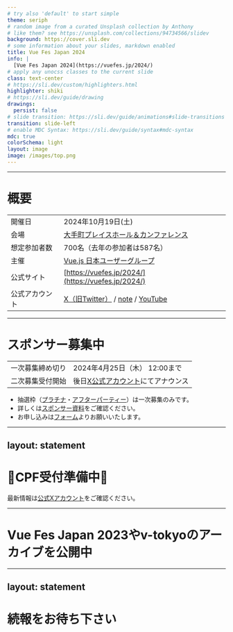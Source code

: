 ```yaml
---
# try also 'default' to start simple
theme: seriph
# random image from a curated Unsplash collection by Anthony
# like them? see https://unsplash.com/collections/94734566/slidev
background: https://cover.sli.dev
# some information about your slides, markdown enabled
title: Vue Fes Japan 2024
info: |
  [Vue Fes Japan 2024](https://vuefes.jp/2024/)
# apply any unocss classes to the current slide
class: text-center
# https://sli.dev/custom/highlighters.html
highlighter: shiki
# https://sli.dev/guide/drawing
drawings:
  persist: false
# slide transition: https://sli.dev/guide/animations#slide-transitions
transition: slide-left
# enable MDC Syntax: https://sli.dev/guide/syntax#mdc-syntax
mdc: true
colorSchema: light
layout: image
image: /images/top.png
---
```


---

# 概要

|  |  |
| --- | --- |
| 開催日 | 2024年10月19日(土) |
| 会場 | [大手町プレイスホール＆カンファレンス](https://otemachi-place-hc.jp/) |
| 想定参加者数 | 700名（去年の参加者は587名） |
| 主催 | [Vue.js 日本ユーザーグループ](https://vuejs-jp.org/) |
| 公式サイト | [https://vuefes.jp/2024/](https://vuefes.jp/2024/) |
| 公式アカウント | [X（旧Twitter）](https://twitter.com/vuefes) / [note](https://note.com/vuejs_jp/) / [YouTube](https://www.youtube.com/@Vuejs-bn2cg) |

---

# スポンサー募集中

|||
|---|---|
| 一次募集締め切り | <span v-mark="{ at: '0', color: 'red', type: 'underline' }">2024年4月25日（木） 12:00まで</span> |
| 二次募集受付開始 | 後日[X公式アカウント](https://twitter.com/vuefes)にてアナウンス |

- 抽選枠（[プラチナ](https://docs.google.com/presentation/d/1YXWqW55CKdt4czr8paarpdxqYz8NjSFRzrOQ-NnClKQ/edit#slide=id.g2c00197308b_0_774)・[アフターパーティー](https://docs.google.com/presentation/d/1YXWqW55CKdt4czr8paarpdxqYz8NjSFRzrOQ-NnClKQ/edit#slide=id.g2c00197308b_0_854)）は<span v-mark="{ at: '0', color: 'red', type: 'underline' }">一次募集のみ</span>です。
- 詳しくは[スポンサー資料](https://docs.google.com/presentation/d/1YXWqW55CKdt4czr8paarpdxqYz8NjSFRzrOQ-NnClKQ)をご確認ください。
- お申し込みは[フォーム](https://forms.gle/paxZqz55oXLE4Njn9)よりお願いいたします。

---
layout: statement
---

# 🚧CPF受付準備中🚧

最新情報は[公式Xアカウント](https://twitter.com/vuefes)をご確認ください。

---

# Vue Fes Japan 2023やv-tokyoのアーカイブを公開中

<div class="grid grid-cols-2 gap-4">
<div>
<Tweet id="1776082335408001216" />
</div>
<div>
<Tweet id="1777541900263903401" />
</div>
</div>

---
layout: statement
---

# 続報をお待ち下さい